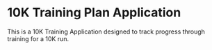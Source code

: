 # 10K Training Plan Application

This is a 10K Training Application designed to track progress through training for a 10K run.
